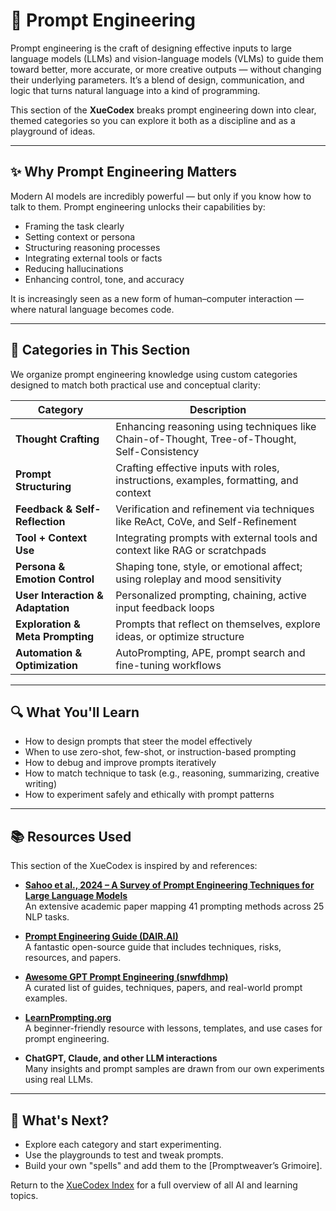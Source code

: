# 🧠 Prompt Engineering

Prompt engineering is the craft of designing effective inputs to large language models (LLMs) and vision-language models (VLMs) to guide them toward better, more accurate, or more creative outputs — without changing their underlying parameters. It’s a blend of design, communication, and logic that turns natural language into a kind of programming.

This section of the **XueCodex** breaks prompt engineering down into clear, themed categories so you can explore it both as a discipline and as a playground of ideas.

---

## ✨ Why Prompt Engineering Matters

Modern AI models are incredibly powerful — but only if you know how to talk to them. Prompt engineering unlocks their capabilities by:

- Framing the task clearly
- Setting context or persona
- Structuring reasoning processes
- Integrating external tools or facts
- Reducing hallucinations
- Enhancing control, tone, and accuracy

It is increasingly seen as a new form of human–computer interaction — where natural language becomes code.

---

## 🧰 Categories in This Section

We organize prompt engineering knowledge using custom categories designed to match both practical use and conceptual clarity:

| Category                    | Description                                                                                  |
|-----------------------------|----------------------------------------------------------------------------------------------|
| **Thought Crafting**        | Enhancing reasoning using techniques like Chain-of-Thought, Tree-of-Thought, Self-Consistency |
| **Prompt Structuring**      | Crafting effective inputs with roles, instructions, examples, formatting, and context         |
| **Feedback & Self-Reflection** | Verification and refinement via techniques like ReAct, CoVe, and Self-Refinement             |
| **Tool + Context Use**      | Integrating prompts with external tools and context like RAG or scratchpads                  |
| **Persona & Emotion Control** | Shaping tone, style, or emotional affect; using roleplay and mood sensitivity               |
| **User Interaction & Adaptation** | Personalized prompting, chaining, active input feedback loops                            |
| **Exploration & Meta Prompting** | Prompts that reflect on themselves, explore ideas, or optimize structure                  |
| **Automation & Optimization** | AutoPrompting, APE, prompt search and fine-tuning workflows                                 |

---

## 🔍 What You'll Learn

- How to design prompts that steer the model effectively
- When to use zero-shot, few-shot, or instruction-based prompting
- How to debug and improve prompts iteratively
- How to match technique to task (e.g., reasoning, summarizing, creative writing)
- How to experiment safely and ethically with prompt patterns

---

## 📚 Resources Used

This section of the XueCodex is inspired by and references:

- **[Sahoo et al., 2024 – A Survey of Prompt Engineering Techniques for Large Language Models](https://arxiv.org/abs/2402.07927)**  
  An extensive academic paper mapping 41 prompting methods across 25 NLP tasks.

- **[Prompt Engineering Guide (DAIR.AI)](https://github.com/dair-ai/Prompt-Engineering-Guide)**  
  A fantastic open-source guide that includes techniques, risks, resources, and papers.

- **[Awesome GPT Prompt Engineering (snwfdhmp)](https://github.com/snwfdhmp/awesome-gpt-prompt-engineering)**  
  A curated list of guides, techniques, papers, and real-world prompt examples.

- **[LearnPrompting.org](https://learnprompting.org/)**  
  A beginner-friendly resource with lessons, templates, and use cases for prompt engineering.

- **ChatGPT, Claude, and other LLM interactions**  
  Many insights and prompt samples are drawn from our own experiments using real LLMs.

---

## 🚀 What's Next?

- Explore each category and start experimenting.
- Use the playgrounds to test and tweak prompts.
- Build your own "spells" and add them to the [Promptweaver’s Grimoire].

Return to the [XueCodex Index](../../README.md) for a full overview of all AI and learning topics.

